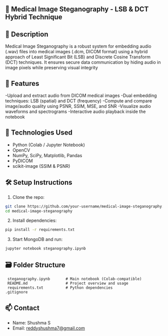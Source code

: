 ## 🧠 Medical Image Steganography - LSB & DCT Hybrid Technique

## 🔧 Description
Medical Image Steganography is a robust system for embedding audio (.wav) files into medical images (.dcm, DICOM format) using a hybrid approach of Least Significant Bit (LSB) and Discrete Cosine Transform (DCT) techniques. It ensures secure data communication by hiding audio in image pixels while preserving visual integrity

## 🚀 Features
-Upload and extract audio from DICOM medical images
-Dual embedding techniques: LSB (spatial) and DCT (frequency)
-Compute and compare image/audio quality using PSNR, SSIM, MSE, and SNR
-Visualize audio waveforms and spectrograms
-Interactive audio playback inside the notebook

## 🧪 Technologies Used
- Python (Colab / Jupyter Notebook)
- OpenCV
- NumPy, SciPy, Matplotlib, Pandas
- PyDICOM
- scikit-image (SSIM & PSNR)

## 🛠️ Setup Instructions

1. Clone the repo:
```bash
git clone https://github.com/your-username/medical-image-steganography.git
cd medical-image-steganography

```

2. Install dependencies:
```bash
pip install -r requirements.txt
```

3. Start MongoDB and run:
```bash
jupyter notebook steganography.ipynb
```

## 🗃️ Folder Structure

```
 steganography.ipynb       # Main notebook (Colab-compatible)
 README.md                 # Project overview and usage
 requirements.txt          # Python dependencies
.gitignore
```

## 📫 Contact
- Name: Shushma S
- Email: reddyshushma7@gmail.com
